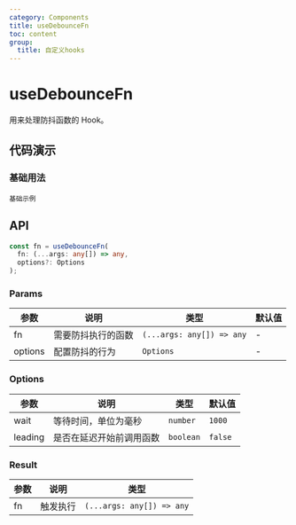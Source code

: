 ```yaml
---
category: Components
title: useDebounceFn
toc: content
group:
  title: 自定义hooks
---
```


# useDebounceFn

用来处理防抖函数的 Hook。

## 代码演示

### 基础用法

<code src="./demo/demo1.tsx">基础示例</code>

## API

```typescript
const fn = useDebounceFn(
  fn: (...args: any[]) => any,
  options?: Options
);
```

### Params

| 参数    | 说明               | 类型                      | 默认值 |
| ------- | ------------------ | ------------------------- | ------ |
| fn      | 需要防抖执行的函数 | `(...args: any[]) => any` | -      |
| options | 配置防抖的行为     | `Options`                 | -      |

### Options

| 参数    | 说明                     | 类型      | 默认值  |
| ------- | ------------------------ | --------- | ------- |
| wait    | 等待时间，单位为毫秒     | `number`  | `1000`  |
| leading | 是否在延迟开始前调用函数 | `boolean` | `false` |

### Result

| 参数 | 说明     | 类型                      |
| ---- | -------- | ------------------------- |
| fn   | 触发执行 | `(...args: any[]) => any` |

